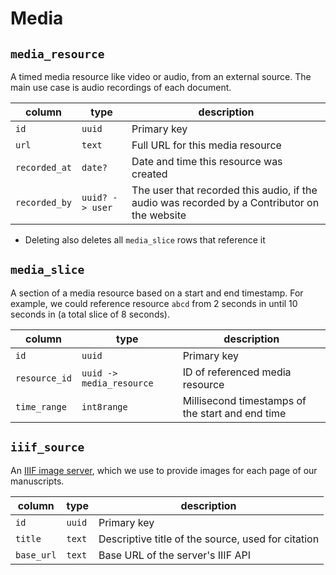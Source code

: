 # Media

## `media_resource`

A timed media resource like video or audio, from an external source.
The main use case is audio recordings of each document.

| column        | type            | description                                                                                  |
| ------------- | --------------- | -------------------------------------------------------------------------------------------- |
| `id`          | `uuid`          | Primary key                                                                                  |
| `url`         | `text`          | Full URL for this media resource                                                             |
| `recorded_at` | `date?`         | Date and time this resource was created                                                      |
| `recorded_by` | `uuid? -> user` | The user that recorded this audio, if the audio was recorded by a Contributor on the website |

- Deleting also deletes all `media_slice` rows that reference it

## `media_slice`

A section of a media resource based on a start and end timestamp.
For example, we could reference resource `abcd` from 2 seconds in until 10 seconds in (a total slice of 8 seconds).

| column        | type                     | description                                      |
| ------------- | ------------------------ | ------------------------------------------------ |
| `id`          | `uuid`                   | Primary key                                      |
| `resource_id` | `uuid -> media_resource` | ID of referenced media resource                  |
| `time_range`  | `int8range`              | Millisecond timestamps of the start and end time |

## `iiif_source`

An [IIIF image server](https://iiif.io/), which we use to provide images for each page of our manuscripts.

| column     | type   | description                                        |
| ---------- | ------ | -------------------------------------------------- |
| `id`       | `uuid` | Primary key                                        |
| `title`    | `text` | Descriptive title of the source, used for citation |
| `base_url` | `text` | Base URL of the server's IIIF API                  |
